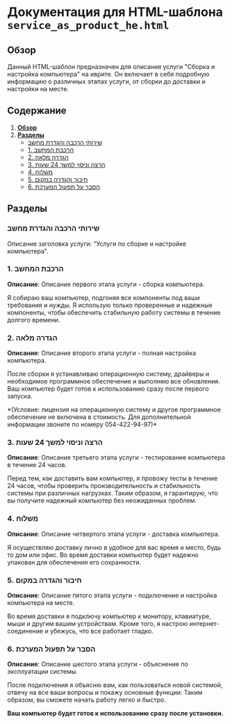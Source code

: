 # Документация для HTML-шаблона `service_as_product_he.html`

## Обзор

Данный HTML-шаблон предназначен для описания услуги "Сборка и настройка компьютера" на иврите. Он включает в себя подробную информацию о различных этапах услуги, от сборки до доставки и настройки на месте.

## Содержание

1. [**Обзор**](#Обзор)
2. [**Разделы**](#Разделы)
    - [שירותי הרכבה והגדרת מחשב](#שירותי-הרכבה-והגדרת-מחשב)
    - [1. הרכבת המחשב](#1-הרכבת-המחשב)
    - [2. הגדרה מלאה](#2-הגדרה-מלאה)
    - [3. הרצה וניסוי למשך 24 שעות](#3-הרצה-וניסוי-למשך-24-שעות)
    - [4. משלוח](#4-משלוח)
    - [5. חיבור והגדרה במקום](#5-חיבור-והגדרה-במקום)
    - [6. הסבר על תפעול המערכת](#6-הסבר-על-תפעול-המערכת)

## Разделы

### שירותי הרכבה והגדרת מחשב

Описание заголовка услуги: "Услуги по сборке и настройке компьютера".

### 1. הרכבת המחשב

**Описание**: Описание первого этапа услуги - сборка компьютера.

<p>Я собираю ваш компьютер, подгоняя все компоненты под ваши требования и нужды. Я использую только проверенные и надежные компоненты, чтобы обеспечить стабильную работу системы в течение долгого времени.</p>

### 2. הגדרה מלאה

**Описание**: Описание второго этапа услуги - полная настройка компьютера.

<p>После сборки я устанавливаю операционную систему, драйверы и необходимое программное обеспечение и выполняю все обновления. Ваш компьютер будет готов к использованию сразу после первого запуска.</p>

<p class="note">*(Условие: лицензия на операционную систему и другое программное обеспечение не включена в стоимость. Для дополнительной информации звоните по номеру 054-422-94-97)*</p>

### 3. הרצה וניסוי למשך 24 שעות

**Описание**: Описание третьего этапа услуги - тестирование компьютера в течение 24 часов.

<p>Перед тем, как доставить вам компьютер, я провожу тесты в течение 24 часов, чтобы проверить производительность и стабильность системы при различных нагрузках. Таким образом, я гарантирую, что вы получите надежный компьютер без неожиданных проблем.</p>

### 4. משלוח

**Описание**: Описание четвертого этапа услуги - доставка компьютера.

<p>Я осуществляю доставку лично в удобное для вас время и место, будь то дом или офис. Во время доставки компьютер будет надежно упакован для обеспечения его сохранности.</p>

### 5. חיבור והגדרה במקום

**Описание**: Описание пятого этапа услуги - подключение и настройка компьютера на месте.

<p>Во время доставки я подключу компьютер к монитору, клавиатуре, мыши и другим вашим устройствам. Кроме того, я настрою интернет-соединение и убежусь, что все работает гладко.</p>

### 6. הסבר על תפעול המערכת

**Описание**: Описание шестого этапа услуги - объяснение по эксплуатации системы.

<p>После подключения я объясню вам, как пользоваться новой системой, отвечу на все ваши вопросы и покажу основные функции. Таким образом, вы сможете начать работу легко и быстро.</p>

<p><strong>Ваш компьютер будет готов к использованию сразу после установки.</strong></p>